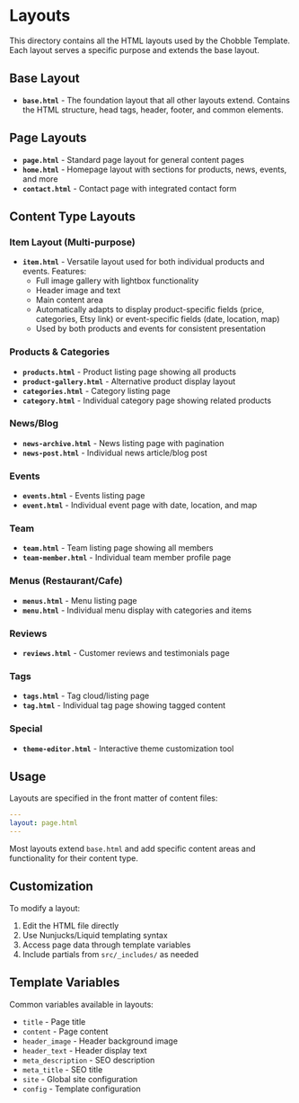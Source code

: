 # Layouts

This directory contains all the HTML layouts used by the Chobble Template. Each layout serves a specific purpose and extends the base layout.

## Base Layout

- **`base.html`** - The foundation layout that all other layouts extend. Contains the HTML structure, head tags, header, footer, and common elements.

## Page Layouts

- **`page.html`** - Standard page layout for general content pages
- **`home.html`** - Homepage layout with sections for products, news, events, and more
- **`contact.html`** - Contact page with integrated contact form

## Content Type Layouts

### Item Layout (Multi-purpose)
- **`item.html`** - Versatile layout used for both individual products and events. Features:
  - Full image gallery with lightbox functionality
  - Header image and text
  - Main content area
  - Automatically adapts to display product-specific fields (price, categories, Etsy link) or event-specific fields (date, location, map)
  - Used by both products and events for consistent presentation

### Products & Categories
- **`products.html`** - Product listing page showing all products
- **`product-gallery.html`** - Alternative product display layout
- **`categories.html`** - Category listing page
- **`category.html`** - Individual category page showing related products

### News/Blog
- **`news-archive.html`** - News listing page with pagination
- **`news-post.html`** - Individual news article/blog post

### Events
- **`events.html`** - Events listing page
- **`event.html`** - Individual event page with date, location, and map

### Team
- **`team.html`** - Team listing page showing all members
- **`team-member.html`** - Individual team member profile page

### Menus (Restaurant/Cafe)
- **`menus.html`** - Menu listing page
- **`menu.html`** - Individual menu display with categories and items

### Reviews
- **`reviews.html`** - Customer reviews and testimonials page

### Tags
- **`tags.html`** - Tag cloud/listing page
- **`tag.html`** - Individual tag page showing tagged content

### Special
- **`theme-editor.html`** - Interactive theme customization tool

## Usage

Layouts are specified in the front matter of content files:

```yaml
---
layout: page.html
---
```

Most layouts extend `base.html` and add specific content areas and functionality for their content type.

## Customization

To modify a layout:
1. Edit the HTML file directly
2. Use Nunjucks/Liquid templating syntax
3. Access page data through template variables
4. Include partials from `src/_includes/` as needed

## Template Variables

Common variables available in layouts:
- `title` - Page title
- `content` - Page content
- `header_image` - Header background image
- `header_text` - Header display text
- `meta_description` - SEO description
- `meta_title` - SEO title
- `site` - Global site configuration
- `config` - Template configuration